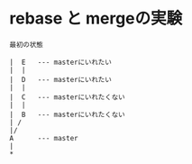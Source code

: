 # rebase と mergeの実験

```
最初の状態

|  E   --- masterにいれたい
|  |
|  D   --- masterにいれたい
|  |
|  C   --- masterにいれたくない
|  |
|  B   --- masterにいれたくない
| /
|/
A      --- master
|
*
```


